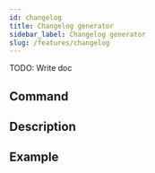 ```yaml
---
id: changelog
title: Changelog generator
sidebar_label: Changelog generator
slug: /features/changelog
---
```


TODO: Write doc

## Command

## Description

## Example

